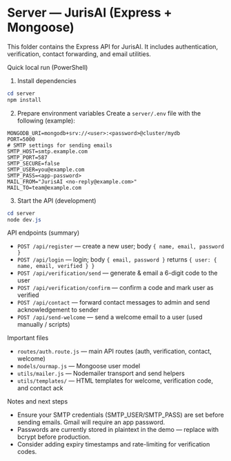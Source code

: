 # Server — JurisAI (Express + Mongoose)

This folder contains the Express API for JurisAI. It includes authentication, verification, contact forwarding, and email utilities.

Quick local run (PowerShell)
1) Install dependencies
```powershell
cd server
npm install
```

2) Prepare environment variables
Create a `server/.env` file with the following (example):
```env
MONGODB_URI=mongodb+srv://<user>:<password>@cluster/mydb
PORT=5000
# SMTP settings for sending emails
SMTP_HOST=smtp.example.com
SMTP_PORT=587
SMTP_SECURE=false
SMTP_USER=you@example.com
SMTP_PASS=<app-password>
MAIL_FROM="JurisAI <no-reply@example.com>"
MAIL_TO=team@example.com
```

3) Start the API (development)
```powershell
cd server
node dev.js
```

API endpoints (summary)
- `POST /api/register` — create a new user; body `{ name, email, password }`
- `POST /api/login` — login; body `{ email, password }` returns `{ user: { name, email, verified } }`
- `POST /api/verification/send` — generate & email a 6-digit code to the user
- `POST /api/verification/confirm` — confirm a code and mark user as verified
- `POST /api/contact` — forward contact messages to admin and send acknowledgement to sender
- `POST /api/send-welcome` — send a welcome email to a user (used manually / scripts)

Important files
- `routes/auth.route.js` — main API routes (auth, verification, contact, welcome)
- `models/ourmap.js` — Mongoose user model
- `utils/mailer.js` — Nodemailer transport and send helpers
- `utils/templates/` — HTML templates for welcome, verification code, and contact ack

Notes and next steps
- Ensure your SMTP credentials (SMTP_USER/SMTP_PASS) are set before sending emails. Gmail will require an app password.
- Passwords are currently stored in plaintext in the demo — replace with bcrypt before production.
- Consider adding expiry timestamps and rate-limiting for verification codes.
